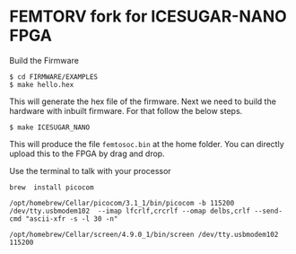 FEMTORV fork for ICESUGAR-NANO FPGA
=======

Build the Firmware
```shell
$ cd FIRMWARE/EXAMPLES
$ make hello.hex
```
This will generate the hex file of the firmware. Next we need to build the hardware with inbuilt firmware. For that follow the below steps.


```shell
$ make ICESUGAR_NANO
```

This will produce the file `femtosoc.bin` at the home folder. You can directly upload this to the FPGA by drag and drop.

Use the terminal to talk with your processor

```shell
brew  install picocom
```

```shell
/opt/homebrew/Cellar/picocom/3.1_1/bin/picocom -b 115200 /dev/tty.usbmodem102  --imap lfcrlf,crcrlf --omap delbs,crlf --send-cmd "ascii-xfr -s -l 30 -n"

/opt/homebrew/Cellar/screen/4.9.0_1/bin/screen /dev/tty.usbmodem102 115200
```
